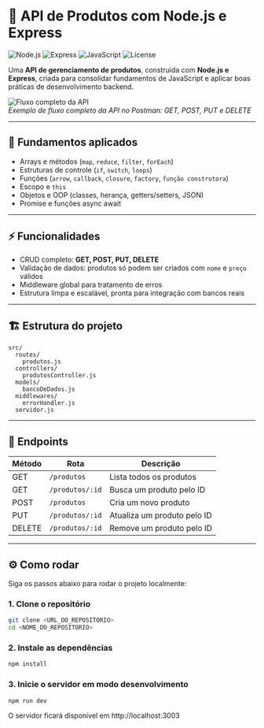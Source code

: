 # 🚀 API de Produtos com Node.js e Express

![Node.js](https://img.shields.io/badge/Node.js-339933?style=for-the-badge&logo=node.js&logoColor=white) ![Express](https://img.shields.io/badge/Express.js-000000?style=for-the-badge&logo=express&logoColor=white) ![JavaScript](https://img.shields.io/badge/JavaScript-F7DF1E?style=for-the-badge&logo=javascript&logoColor=black) ![License](https://img.shields.io/badge/License-MIT-green)

Uma **API de gerenciamento de produtos**, construída com **Node.js e Express**, criada para consolidar fundamentos de JavaScript e aplicar boas práticas de desenvolvimento backend.  

![Fluxo completo da API](https://github.com/user-attachments/assets/080259f3-cd13-411b-b82c-4bd31413c68b)  
*Exemplo de fluxo completo da API no Postman: GET, POST, PUT e DELETE*  

---

## 🧱 Fundamentos aplicados
- Arrays e métodos (`map`, `reduce`, `filter`, `forEach`)  
- Estruturas de controle (`if`, `switch`, `loops`)  
- Funções (`arrow`, `callback`, `closure`, `factory`, `função construtora`)  
- Escopo e `this`  
- Objetos e OOP (classes, herança, getters/setters, JSON)
- Promise e funções async await

---

## ⚡ Funcionalidades
- CRUD completo: **GET, POST, PUT, DELETE**  
- Validação de dados: produtos só podem ser criados com `nome` e `preço` válidos  
- Middleware global para tratamento de erros  
- Estrutura limpa e escalável, pronta para integração com bancos reais  

---

## 🏗 Estrutura do projeto
```text
src/
  routes/
    produtos.js
  controllers/
    produtosController.js
  models/
    bancoDeDados.js
  middlewares/
    errorHandler.js
  servidor.js
```
---

## 📌 Endpoints

| Método | Rota             | Descrição                  |
|--------|-----------------|----------------------------|
| GET    | `/produtos`      | Lista todos os produtos    |
| GET    | `/produtos/:id`  | Busca um produto pelo ID   |
| POST   | `/produtos`      | Cria um novo produto       |
| PUT    | `/produtos/:id`  | Atualiza um produto pelo ID|
| DELETE | `/produtos/:id`  | Remove um produto pelo ID  |

---

## ⚙️ Como rodar

Siga os passos abaixo para rodar o projeto localmente:

### 1. Clone o repositório
```bash
git clone <URL_DO_REPOSITORIO>
cd <NOME_DO_REPOSITORIO>
```

### 2. Instale as dependências
```bash
npm install
```

### 3. Inicie o servidor em modo desenvolvimento
```bash
npm run dev
```
O servidor ficará disponível em http://localhost:3003

